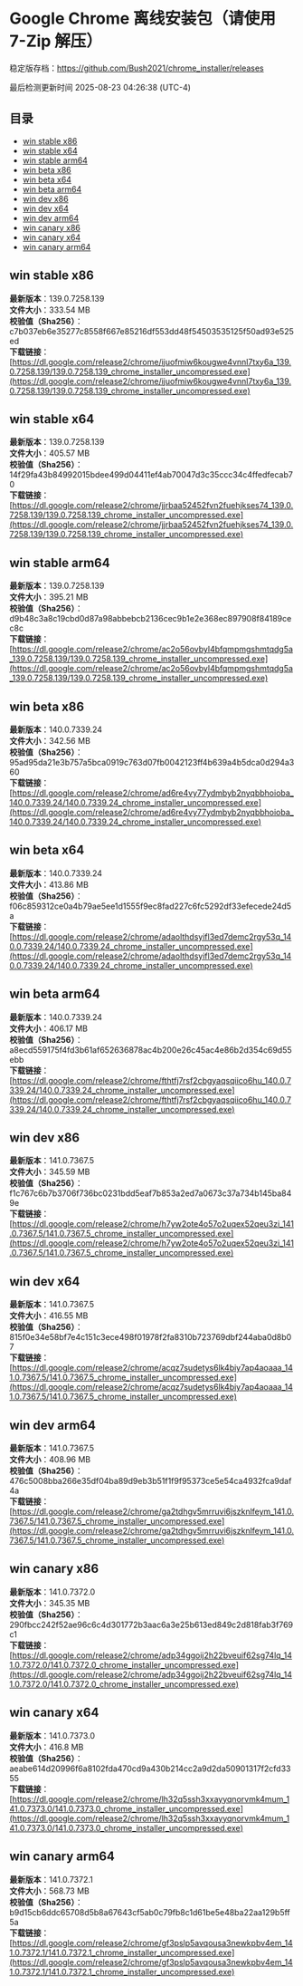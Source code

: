 # Google Chrome 离线安装包（请使用 7-Zip 解压）
稳定版存档：<https://github.com/Bush2021/chrome_installer/releases>

最后检测更新时间
2025-08-23 04:26:38 (UTC-4)

## 目录
* [win stable x86](https://github.com/Bush2021/chrome_installer?tab=readme-ov-file#win-stable-x86)
* [win stable x64](https://github.com/Bush2021/chrome_installer?tab=readme-ov-file#win-stable-x64)
* [win stable arm64](https://github.com/Bush2021/chrome_installer?tab=readme-ov-file#win-stable-arm64)
* [win beta x86](https://github.com/Bush2021/chrome_installer?tab=readme-ov-file#win-beta-x86)
* [win beta x64](https://github.com/Bush2021/chrome_installer?tab=readme-ov-file#win-beta-x64)
* [win beta arm64](https://github.com/Bush2021/chrome_installer?tab=readme-ov-file#win-beta-arm64)
* [win dev x86](https://github.com/Bush2021/chrome_installer?tab=readme-ov-file#win-dev-x86)
* [win dev x64](https://github.com/Bush2021/chrome_installer?tab=readme-ov-file#win-dev-x64)
* [win dev arm64](https://github.com/Bush2021/chrome_installer?tab=readme-ov-file#win-dev-arm64)
* [win canary x86](https://github.com/Bush2021/chrome_installer?tab=readme-ov-file#win-canary-x86)
* [win canary x64](https://github.com/Bush2021/chrome_installer?tab=readme-ov-file#win-canary-x64)
* [win canary arm64](https://github.com/Bush2021/chrome_installer?tab=readme-ov-file#win-canary-arm64)

## win stable x86
**最新版本**：139.0.7258.139  
**文件大小**：333.54 MB  
**校验值（Sha256）**：c7b037eb6e35277c8558f667e85216df553dd48f54503535125f50ad93e525ed  
**下载链接**：[https://dl.google.com/release2/chrome/ijuofmiw6kougwe4vnnl7txy6a_139.0.7258.139/139.0.7258.139_chrome_installer_uncompressed.exe](https://dl.google.com/release2/chrome/ijuofmiw6kougwe4vnnl7txy6a_139.0.7258.139/139.0.7258.139_chrome_installer_uncompressed.exe)  

## win stable x64
**最新版本**：139.0.7258.139  
**文件大小**：405.57 MB  
**校验值（Sha256）**：14f29fa43b84992015bdee499d04411ef4ab70047d3c35ccc34c4ffedfecab70  
**下载链接**：[https://dl.google.com/release2/chrome/jjrbaa52452fvn2fuehjkses74_139.0.7258.139/139.0.7258.139_chrome_installer_uncompressed.exe](https://dl.google.com/release2/chrome/jjrbaa52452fvn2fuehjkses74_139.0.7258.139/139.0.7258.139_chrome_installer_uncompressed.exe)  

## win stable arm64
**最新版本**：139.0.7258.139  
**文件大小**：395.21 MB  
**校验值（Sha256）**：d9b48c3a8c19cbd0d87a98abbebcb2136cec9b1e2e368ec897908f84189cec8c  
**下载链接**：[https://dl.google.com/release2/chrome/ac2o56ovbyl4bfqmpmgshmtqdg5a_139.0.7258.139/139.0.7258.139_chrome_installer_uncompressed.exe](https://dl.google.com/release2/chrome/ac2o56ovbyl4bfqmpmgshmtqdg5a_139.0.7258.139/139.0.7258.139_chrome_installer_uncompressed.exe)  

## win beta x86
**最新版本**：140.0.7339.24  
**文件大小**：342.56 MB  
**校验值（Sha256）**：95ad95da21e3b757a5bca0919c763d07fb0042123ff4b639a4b5dca0d294a360  
**下载链接**：[https://dl.google.com/release2/chrome/ad6re4vy77ydmbyb2nyqbbhoioba_140.0.7339.24/140.0.7339.24_chrome_installer_uncompressed.exe](https://dl.google.com/release2/chrome/ad6re4vy77ydmbyb2nyqbbhoioba_140.0.7339.24/140.0.7339.24_chrome_installer_uncompressed.exe)  

## win beta x64
**最新版本**：140.0.7339.24  
**文件大小**：413.86 MB  
**校验值（Sha256）**：f06c859312ce0a4b79ae5ee1d1555f9ec8fad227c6fc5292df33efecede24d5a  
**下载链接**：[https://dl.google.com/release2/chrome/adaolthdsyifl3ed7demc2rgy53q_140.0.7339.24/140.0.7339.24_chrome_installer_uncompressed.exe](https://dl.google.com/release2/chrome/adaolthdsyifl3ed7demc2rgy53q_140.0.7339.24/140.0.7339.24_chrome_installer_uncompressed.exe)  

## win beta arm64
**最新版本**：140.0.7339.24  
**文件大小**：406.17 MB  
**校验值（Sha256）**：a8ecd559175f4fd3b61af652636878ac4b200e26c45ac4e86b2d354c69d55ebb  
**下载链接**：[https://dl.google.com/release2/chrome/fthtfj7rsf2cbgyaqsqiico6hu_140.0.7339.24/140.0.7339.24_chrome_installer_uncompressed.exe](https://dl.google.com/release2/chrome/fthtfj7rsf2cbgyaqsqiico6hu_140.0.7339.24/140.0.7339.24_chrome_installer_uncompressed.exe)  

## win dev x86
**最新版本**：141.0.7367.5  
**文件大小**：345.59 MB  
**校验值（Sha256）**：f1c767c6b7b3706f736bc0231bdd5eaf7b853a2ed7a0673c37a734b145ba849e  
**下载链接**：[https://dl.google.com/release2/chrome/h7yw2ote4o57o2uqex52qeu3zi_141.0.7367.5/141.0.7367.5_chrome_installer_uncompressed.exe](https://dl.google.com/release2/chrome/h7yw2ote4o57o2uqex52qeu3zi_141.0.7367.5/141.0.7367.5_chrome_installer_uncompressed.exe)  

## win dev x64
**最新版本**：141.0.7367.5  
**文件大小**：416.55 MB  
**校验值（Sha256）**：815f0e34e58bf7e4c151c3ece498f01978f2fa8310b723769dbf244aba0d8b07  
**下载链接**：[https://dl.google.com/release2/chrome/acqz7sudetys6lk4biy7ap4aoaaa_141.0.7367.5/141.0.7367.5_chrome_installer_uncompressed.exe](https://dl.google.com/release2/chrome/acqz7sudetys6lk4biy7ap4aoaaa_141.0.7367.5/141.0.7367.5_chrome_installer_uncompressed.exe)  

## win dev arm64
**最新版本**：141.0.7367.5  
**文件大小**：408.96 MB  
**校验值（Sha256）**：476c5008bba266e35df04ba89d9eb3b51f1f9f95373ce5e54ca4932fca9daf4a  
**下载链接**：[https://dl.google.com/release2/chrome/ga2tdhgv5mrruvi6jszknlfeym_141.0.7367.5/141.0.7367.5_chrome_installer_uncompressed.exe](https://dl.google.com/release2/chrome/ga2tdhgv5mrruvi6jszknlfeym_141.0.7367.5/141.0.7367.5_chrome_installer_uncompressed.exe)  

## win canary x86
**最新版本**：141.0.7372.0  
**文件大小**：345.35 MB  
**校验值（Sha256）**：290fbcc242f52ae96c6c4d301772b3aac6a3e25b613ed849c2d818fab3f769c1  
**下载链接**：[https://dl.google.com/release2/chrome/adp34ggoij2h22bveuif62sg74lq_141.0.7372.0/141.0.7372.0_chrome_installer_uncompressed.exe](https://dl.google.com/release2/chrome/adp34ggoij2h22bveuif62sg74lq_141.0.7372.0/141.0.7372.0_chrome_installer_uncompressed.exe)  

## win canary x64
**最新版本**：141.0.7373.0  
**文件大小**：416.8 MB  
**校验值（Sha256）**：aeabe614d20996f6a8102fda470cd9a430b214cc2a9d2da50901317f2cfd3355  
**下载链接**：[https://dl.google.com/release2/chrome/lh32q5ssh3xxayyqnorvmk4mum_141.0.7373.0/141.0.7373.0_chrome_installer_uncompressed.exe](https://dl.google.com/release2/chrome/lh32q5ssh3xxayyqnorvmk4mum_141.0.7373.0/141.0.7373.0_chrome_installer_uncompressed.exe)  

## win canary arm64
**最新版本**：141.0.7372.1  
**文件大小**：568.73 MB  
**校验值（Sha256）**：b9d15cb6ddc65708d5b8a67643cf5ab0c79fb8c1d61be5e48ba22aa129b5ff5a  
**下载链接**：[https://dl.google.com/release2/chrome/gf3pslp5avqousa3newkpbv4em_141.0.7372.1/141.0.7372.1_chrome_installer_uncompressed.exe](https://dl.google.com/release2/chrome/gf3pslp5avqousa3newkpbv4em_141.0.7372.1/141.0.7372.1_chrome_installer_uncompressed.exe)  

